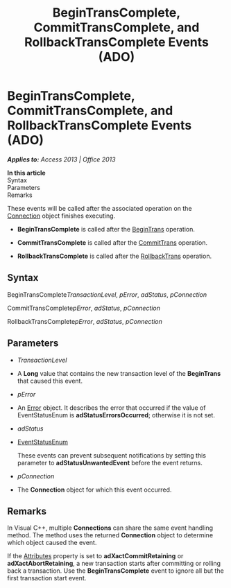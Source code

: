 ﻿---
title: BeginTransComplete, CommitTransComplete, and RollbackTransComplete Events (ADO)
TOCTitle: BeginTransComplete, CommitTransComplete, and RollbackTransComplete Events (ADO)
ms:assetid: 9d0ae38e-530a-7a89-a344-f3ab401c2e35
ms:mtpsurl: https://msdn.microsoft.com/en-us/library/JJ249713(v=office.15)
ms:contentKeyID: 48546615
ms.date: 09/18/2015
mtps_version: v=office.15
---

# BeginTransComplete, CommitTransComplete, and RollbackTransComplete Events (ADO)


_**Applies to:** Access 2013 | Office 2013_

**In this article**  
Syntax  
Parameters  
Remarks  

These events will be called after the associated operation on the [Connection](connection-object-ado.md) object finishes executing.

  - **BeginTransComplete** is called after the [BeginTrans](begintrans-committrans-and-rollbacktrans-methods-ado.md) operation.

  - **CommitTransComplete** is called after the [CommitTrans](begintrans-committrans-and-rollbacktrans-methods-ado.md) operation.

  - **RollbackTransComplete** is called after the [RollbackTrans](begintrans-committrans-and-rollbacktrans-methods-ado.md) operation.

## Syntax

BeginTransComplete*TransactionLevel*, *pError*, *adStatus*, *pConnection*

CommitTransComplete*pError*, *adStatus*, *pConnection*

RollbackTransComplete*pError*, *adStatus*, *pConnection*

## Parameters

  - *TransactionLevel*

  - A **Long** value that contains the new transaction level of the **BeginTrans** that caused this event.

  - *pError*

  - An [Error](error-object-ado.md) object. It describes the error that occurred if the value of EventStatusEnum is **adStatusErrorsOccurred**; otherwise it is not set.

  - *adStatus*

  - [EventStatusEnum](eventstatusenum.md)
    
    These events can prevent subsequent notifications by setting this parameter to **adStatusUnwantedEvent** before the event returns.

  - *pConnection*

  - The **Connection** object for which this event occurred.

## Remarks

In Visual C++, multiple **Connections** can share the same event handling method. The method uses the returned **Connection** object to determine which object caused the event.

If the [Attributes](attributes-property-ado.md) property is set to **adXactCommitRetaining** or **adXactAbortRetaining**, a new transaction starts after committing or rolling back a transaction. Use the **BeginTransComplete** event to ignore all but the first transaction start event.

